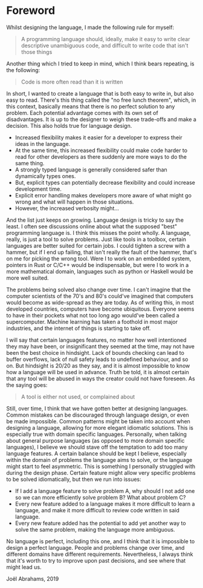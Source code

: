 # Foreword

Whilst designing the language, I made the following rule for myself:

> A programming language should, ideally, make it easy to write clear descriptive unambiguous code, and difficult to 
write code that isn't those things

Another thing which I tried to keep in mind, which I think bears repeating, is the following:

> Code is more often read than it is written

In short, I wanted to create a language that is both easy to write in, but also easy to read. There's this thing called
the "no free lunch theorem", which, in this context, basically means that there is no perfect solution to any problem. 
Each potential advantage comes with its own set of disadvantages. It is up to the designer to weigh these trade-offs 
and make a decision. This also holds true for language design. 

* Increased flexibility makes it easier for a developer to express their ideas in the language.
* At the same time, this increased flexibility could make code harder to read for other developers as there suddenly are
  more ways to do the same thing.
* A strongly typed language is generally considered safer than dynamically types ones.
* But, explicit types can potentially decrease flexibility and could increase development time.
* Explicit error handling makes developers more aware of what might go wrong and what will happen in those situations.
* However, the increased verbosity might...

And the list just keeps on growing. Language design is tricky to say the least. I often see discussions online about 
what the supposed "best" programming language is. I think this misses the point wholly. A language, really, is just a
tool to solve problems. Just like tools in a toolbox, certain languages are better suited for certain jobs. I could
tighten a screw with a hammer, but if I end up failing, that isn't really the fault of the hammer, that's on me for 
picking the wrong tool. Were I to work on an embedded system, pointers in Rust or C/C++ would be indispensable, but were
I to work in a more mathematical domain, languages such as python or Haskell would be more well suited. 

The problems being solved also change over time. I can't imagine that the computer scientists of the 70's and 80's
could've imagined that computers would become as wide-spread as they are today. As of writing this, in most developed
countries, computers have become ubiquitous. Everyone seems to have in their pockets what not too long ago would've been
called a supercomputer. Machine learning has taken a foothold in most major industries, and the internet of things is
starting to take off.

I will say that certain languages features, no matter how well intentioned they may have been, or insignificant they 
seemed at the time, may not have been the best choice in hindsight. Lack of bounds checking can lead to buffer
overflows, lack of null safety leads to undefined behaviour, and so on. But hindsight is 20/20 as they say, and it is
almost impossible to know how a language will be used in advance. Truth be told, it is almost certain that any tool will
be abused in ways the creator could not have foreseen. As the saying goes:

> A tool is either not used, or complained about

Still, over time, I think that we have gotten better at designing languages. Common mistakes can be discouraged through 
language design, or even be made impossible. Common patterns might be taken into account when designing a language, 
allowing for more elegant idiomatic solutions. This is especially true with domain specific languages. 
Personally, when talking about general purpose languages (as opposed to more domain specific languages), I believe we 
should stave off the temptation to add too many language features. A certain balance should be kept I believe, 
especially within the domain of problems the language aims to solve, or the language might start to feel asymmetric. 
This is something I personally struggled with during the design phase. Certain feature might allow very specific 
problems to be solved idiomatically, but then we run into issues:

* If I add a language feature to solve problem A, why should I not add one so we can more efficiently solve problem B?
  What about problem C?
* Every new feature added to a language makes it more difficult to learn a language, and make it more difficult to
  review code written in said language.
* Every new feature added has the potential to add yet another way to solve the same problem, making the language more
  ambiguous.

No language is perfect, including this one, and I think that it is impossible to design a perfect language. People and
problems change over time, and different domains have different requirements. Nevertheless, I always think that it's 
worth to try to improve upon past decisions, and see where that might lead us.

Joël Abrahams, 2019
